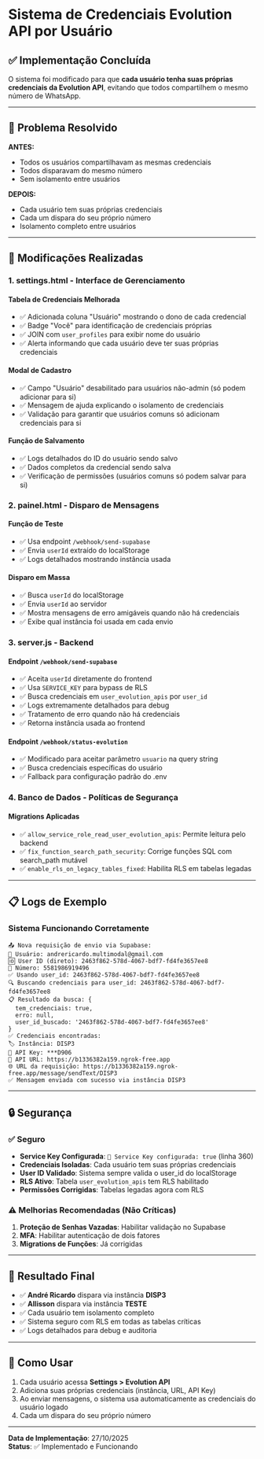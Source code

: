# Sistema de Credenciais Evolution API por Usuário

## ✅ Implementação Concluída

O sistema foi modificado para que **cada usuário tenha suas próprias credenciais da Evolution API**, evitando que todos compartilhem o mesmo número de WhatsApp.

---

## 🎯 Problema Resolvido

**ANTES:**
- Todos os usuários compartilhavam as mesmas credenciais
- Todos disparavam do mesmo número
- Sem isolamento entre usuários

**DEPOIS:**
- Cada usuário tem suas próprias credenciais
- Cada um dispara do seu próprio número
- Isolamento completo entre usuários

---

## 🔧 Modificações Realizadas

### 1. **settings.html** - Interface de Gerenciamento

#### Tabela de Credenciais Melhorada
- ✅ Adicionada coluna "Usuário" mostrando o dono de cada credencial
- ✅ Badge "Você" para identificação de credenciais próprias
- ✅ JOIN com `user_profiles` para exibir nome do usuário
- ✅ Alerta informando que cada usuário deve ter suas próprias credenciais

#### Modal de Cadastro
- ✅ Campo "Usuário" desabilitado para usuários não-admin (só podem adicionar para si)
- ✅ Mensagem de ajuda explicando o isolamento de credenciais
- ✅ Validação para garantir que usuários comuns só adicionam credenciais para si

#### Função de Salvamento
- ✅ Logs detalhados do ID do usuário sendo salvo
- ✅ Dados completos da credencial sendo salva
- ✅ Verificação de permissões (usuários comuns só podem salvar para si)

### 2. **painel.html** - Disparo de Mensagens

#### Função de Teste
- ✅ Usa endpoint `/webhook/send-supabase`
- ✅ Envia `userId` extraído do localStorage
- ✅ Logs detalhados mostrando instância usada

#### Disparo em Massa
- ✅ Busca `userId` do localStorage
- ✅ Envia `userId` ao servidor
- ✅ Mostra mensagens de erro amigáveis quando não há credenciais
- ✅ Exibe qual instância foi usada em cada envio

### 3. **server.js** - Backend

#### Endpoint `/webhook/send-supabase`
- ✅ Aceita `userId` diretamente do frontend
- ✅ Usa `SERVICE_KEY` para bypass de RLS
- ✅ Busca credenciais em `user_evolution_apis` por `user_id`
- ✅ Logs extremamente detalhados para debug
- ✅ Tratamento de erro quando não há credenciais
- ✅ Retorna instância usada ao frontend

#### Endpoint `/webhook/status-evolution`
- ✅ Modificado para aceitar parâmetro `usuario` na query string
- ✅ Busca credenciais específicas do usuário
- ✅ Fallback para configuração padrão do .env

### 4. **Banco de Dados** - Políticas de Segurança

#### Migrations Aplicadas
- ✅ `allow_service_role_read_user_evolution_apis`: Permite leitura pelo backend
- ✅ `fix_function_search_path_security`: Corrige funções SQL com search_path mutável
- ✅ `enable_rls_on_legacy_tables_fixed`: Habilita RLS em tabelas legadas

---

## 📋 Logs de Exemplo

### Sistema Funcionando Corretamente

```
📤 Nova requisição de envio via Supabase:
👤 Usuário: andrericardo.multimodal@gmail.com
🆔 User ID (direto): 2463f862-578d-4067-bdf7-fd4fe3657ee8
🔢 Número: 5581986919496
✅ Usando user_id: 2463f862-578d-4067-bdf7-fd4fe3657ee8
🔍 Buscando credenciais para user_id: 2463f862-578d-4067-bdf7-fd4fe3657ee8
📋 Resultado da busca: {
  tem_credenciais: true,
  erro: null,
  user_id_buscado: '2463f862-578d-4067-bdf7-fd4fe3657ee8'
}
✅ Credenciais encontradas:
🏷️ Instância: DISP3
🔑 API Key: ***D906
🔗 API URL: https://b1336382a159.ngrok-free.app
🌐 URL da requisição: https://b1336382a159.ngrok-free.app/message/sendText/DISP3
✅ Mensagem enviada com sucesso via instância DISP3
```

---

## 🔒 Segurança

### ✅ Seguro
- **Service Key Configurada**: `🔑 Service Key configurada: true` (linha 360)
- **Credenciais Isoladas**: Cada usuário tem suas próprias credenciais
- **User ID Validado**: Sistema sempre valida o user_id do localStorage
- **RLS Ativo**: Tabela `user_evolution_apis` tem RLS habilitado
- **Permissões Corrigidas**: Tabelas legadas agora com RLS

### ⚠️ Melhorias Recomendadas (Não Críticas)
1. **Proteção de Senhas Vazadas**: Habilitar validação no Supabase
2. **MFA**: Habilitar autenticação de dois fatores
3. **Migrations de Funções**: Já corrigidas

---

## 🎉 Resultado Final

- ✅ **André Ricardo** dispara via instância **DISP3**
- ✅ **Allisson** dispara via instância **TESTE**
- ✅ Cada usuário tem isolamento completo
- ✅ Sistema seguro com RLS em todas as tabelas críticas
- ✅ Logs detalhados para debug e auditoria

---

## 📝 Como Usar

1. Cada usuário acessa **Settings > Evolution API**
2. Adiciona suas próprias credenciais (instância, URL, API Key)
3. Ao enviar mensagens, o sistema usa automaticamente as credenciais do usuário logado
4. Cada um dispara do seu próprio número

---

**Data de Implementação**: 27/10/2025  
**Status**: ✅ Implementado e Funcionando

